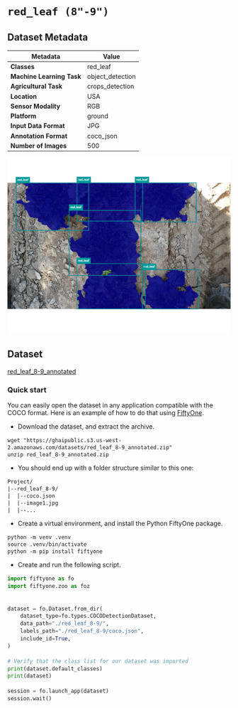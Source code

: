 # `red_leaf (8"-9")`

## Dataset Metadata

| Metadata | Value |
| --- | --- |
| **Classes** | red_leaf |
| **Machine Learning Task** | object_detection |
| **Agricultural Task** | crops_detection |
| **Location** | USA |
| **Sensor Modality** | RGB |
| **Platform** | ground |
| **Input Data Format** | JPG |
| **Annotation Format** | coco_json |
| **Number of Images** | 500 |

![Example Image for red_leaf](https://github.com/AxisAg/GHAIDatasets/blob/main/datasets/sample/red_leaf_8-9_sample.png)


## Dataset

[red_leaf_8-9_annotated](https://ghaipublic.s3.us-west-2.amazonaws.com/datasets/red_leaf_8-9_annotated.zip)


### Quick start
You can easily open the dataset in any application compatible with the COCO format. Here is an example of how
to do that using [FiftyOne](https://voxel51.com/fiftyone/).

* Download the dataset, and extract the archive.
```shell
wget "https://ghaipublic.s3.us-west-2.amazonaws.com/datasets/red_leaf_8-9_annotated.zip"
unzip red_leaf_8-9_annotated.zip
```
* You should end up with a folder structure similar to this one:
```
Project/
|--red_leaf_8-9/
|  |--coco.json
|  |--image1.jpg
|  |--...
```
* Create a virtual environment, and install the Python FiftyOne package.
```shell
python -m venv .venv
source .venv/bin/activate
python -m pip install fiftyone
```
* Create and run the following script.
```python
import fiftyone as fo
import fiftyone.zoo as foz


dataset = fo.Dataset.from_dir(
    dataset_type=fo.types.COCODetectionDataset,
    data_path="./red_leaf_8-9/",
    labels_path="./red_leaf_8-9/coco.json",
    include_id=True,
)

# Verify that the class list for our dataset was imported
print(dataset.default_classes)
print(dataset)

session = fo.launch_app(dataset)
session.wait()
```

